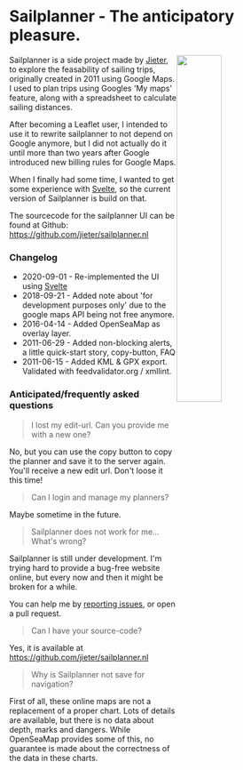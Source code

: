 # Sailplanner - The anticipatory pleasure.

<a href="images/2011-02-06-sailplanner-screenshot.png" title="Screenshot of an early version"><img src="/images/2011-02-06-sailplanner-screenshot.png" style="width: 40%; float: right;" /></a>

Sailplanner is a side project made by [Jieter](https://twitter.com/Jietermanis),
to explore the feasability of sailing trips, originally created in 2011 using Google Maps.
I used to plan trips using Googles 'My maps' feature, along with a spreadsheet to calculate sailing distances.

After becoming a Leaflet user, I intended to use it to rewrite sailplanner to not depend on Google anymore, but I did not actually do it until more than two years after Google introduced new billing rules for Google Maps.

When I finally had some time, I wanted to get some experience with [Svelte](https://svelte.dev/), so the current version of Sailplanner is build on that.

The sourcecode for the sailplanner UI can be found at Github: https://github.com/jieter/sailplanner.nl

### Changelog
 - 2020-09-01 - Re-implemented the UI using [Svelte](https://svelte.dev/)
 - 2018-09-21 - Added note about 'for development purposes only' due to the google maps API being not free anymore.
 - 2016-04-14 - Added OpenSeaMap as overlay layer.
 - 2011-06-29 - Added non-blocking alerts, a little quick-start story, copy-button, FAQ
 - 2011-06-15 - Added KML &amp; GPX export. Validated with feedvalidator.org / xmllint.



### Anticipated/frequently asked questions

> I lost my edit-url. Can you provide me with a new one?

No, but you can use the copy button to copy the planner and save it to the server again. You'll receive a new edit url. Don't loose it this time!

> Can I login and manage my planners?

Maybe sometime in the future.

> Sailplanner does not work for me... What's wrong?

Sailplanner is still under development.
I'm trying hard to provide a bug-free website online, but every now and then it might be broken for a while.

You can help me by [reporting issues](https://github.com/jieter/sailplanner.nl/issues), or open a pull request.

> Can I have your source-code?

Yes, it is available at https://github.com/jieter/sailplanner.nl

> Why is Sailplanner not save for navigation?

First of all, these online maps are not a replacement of a proper chart.
Lots of details are available, but there is no data about depth, marks and dangers.
While OpenSeaMap provides some of this, no guarantee is made about the correctness of the data in these charts.
